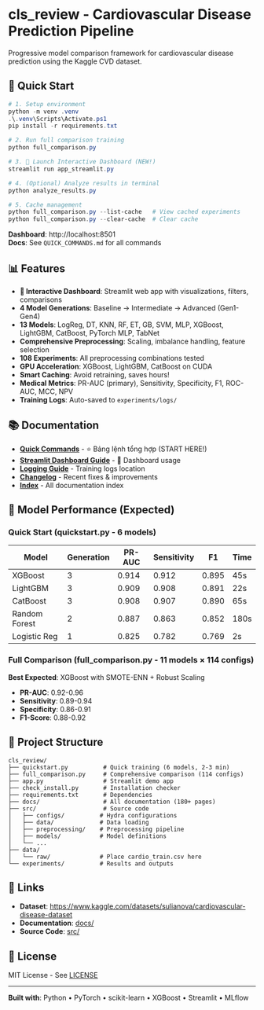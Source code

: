 # cls_review - Cardiovascular Disease Prediction Pipeline

Progressive model comparison framework for cardiovascular disease prediction using the Kaggle CVD dataset.

## 🚀 Quick Start

```powershell
# 1. Setup environment
python -m venv .venv
.\.venv\Scripts\Activate.ps1
pip install -r requirements.txt

# 2. Run full comparison training
python full_comparison.py

# 3. 🎨 Launch Interactive Dashboard (NEW!)
streamlit run app_streamlit.py

# 4. (Optional) Analyze results in terminal
python analyze_results.py

# 5. Cache management
python full_comparison.py --list-cache   # View cached experiments
python full_comparison.py --clear-cache  # Clear cache
```

**Dashboard**: http://localhost:8501  
**Docs**: See `QUICK_COMMANDS.md` for all commands

## 📊 Features

- **🎨 Interactive Dashboard**: Streamlit web app with visualizations, filters, comparisons
- **4 Model Generations**: Baseline → Intermediate → Advanced (Gen1-Gen4)
- **13 Models**: LogReg, DT, KNN, RF, ET, GB, SVM, MLP, XGBoost, LightGBM, CatBoost, PyTorch MLP, TabNet
- **Comprehensive Preprocessing**: Scaling, imbalance handling, feature selection
- **108 Experiments**: All preprocessing combinations tested
- **GPU Acceleration**: XGBoost, LightGBM, CatBoost on CUDA
- **Smart Caching**: Avoid retraining, saves hours!
- **Medical Metrics**: PR-AUC (primary), Sensitivity, Specificity, F1, ROC-AUC, MCC, NPV
- **Training Logs**: Auto-saved to `experiments/logs/`

## 📚 Documentation

- **[Quick Commands](QUICK_COMMANDS.md)** - ⭐ Bảng lệnh tổng hợp (START HERE!)
- **[Streamlit Dashboard Guide](docs/STREAMLIT_DASHBOARD_GUIDE.md)** - 🎨 Dashboard usage
- **[Logging Guide](docs/LOGGING_GUIDE.md)** - Training logs location
- **[Changelog](docs/CHANGELOG_OCT16.md)** - Recent fixes & improvements
- **[Index](docs/INDEX.md)** - All documentation index

## 🎯 Model Performance (Expected)

### Quick Start (quickstart.py - 6 models)
| Model | Generation | PR-AUC | Sensitivity | F1 | Time |
|-------|-----------|--------|-------------|-----|------|
| XGBoost | 3 | 0.914 | 0.912 | 0.895 | 45s |
| LightGBM | 3 | 0.909 | 0.908 | 0.891 | 22s |
| CatBoost | 3 | 0.908 | 0.907 | 0.890 | 65s |
| Random Forest | 2 | 0.887 | 0.863 | 0.852 | 180s |
| Logistic Reg | 1 | 0.825 | 0.782 | 0.769 | 2s |

### Full Comparison (full_comparison.py - 11 models × 114 configs)
**Best Expected**: XGBoost with SMOTE-ENN + Robust Scaling
- **PR-AUC**: 0.92-0.96
- **Sensitivity**: 0.89-0.94
- **Specificity**: 0.86-0.91
- **F1-Score**: 0.88-0.92

## 📁 Project Structure

```
cls_review/
├── quickstart.py          # Quick training (6 models, 2-3 min)
├── full_comparison.py     # Comprehensive comparison (114 configs)
├── app.py                 # Streamlit demo app
├── check_install.py       # Installation checker
├── requirements.txt       # Dependencies
├── docs/                  # All documentation (180+ pages)
├── src/                   # Source code
│   ├── configs/          # Hydra configurations
│   ├── data/             # Data loading
│   ├── preprocessing/    # Preprocessing pipeline
│   ├── models/           # Model definitions
│   └── ...
├── data/
│   └── raw/              # Place cardio_train.csv here
└── experiments/          # Results and outputs
```

## 🔗 Links

- **Dataset**: https://www.kaggle.com/datasets/sulianova/cardiovascular-disease-dataset
- **Documentation**: [docs/](docs/)
- **Source Code**: [src/](src/)

## 📄 License

MIT License - See [LICENSE](LICENSE)

---

**Built with**: Python • PyTorch • scikit-learn • XGBoost • Streamlit • MLflow
